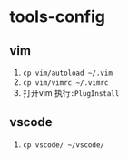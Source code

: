# tools-config
## vim
1. `cp vim/autoload ~/.vim`
2. `cp vim/vimrc ~/.vimrc`
3. 打开vim 执行`:PlugInstall`

## vscode
1. `cp vscode/ ~/vscode/`
